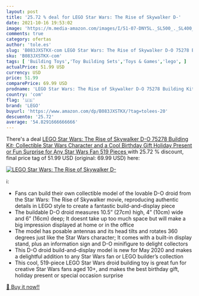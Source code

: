 ```yaml
---
layout: post
title: '25.72 % deal for LEGO Star Wars: The Rise of Skywalker D-'
date: 2021-10-16 19:53:02
image: 'https://m.media-amazon.com/images/I/51-07-DNY5L._SL500_._SL400_.jpg'
comments: true
category: ofertas
author: 'tole.es'
slug: 'B083JXSTKX-com LEGO Star Wars: The Rise of Skywalker D-O 75278 Building...'
sku: 'B083JXSTKX-com'
tags: [ 'Building Toys','Toy Building Sets','Toys & Games','lego', ]
actualPrice: 51.99 USD
currency: USD
price: 51.99
comparePrice: 69.99 USD
prodname: 'LEGO Star Wars: The Rise of Skywalker D-O 75278 Building Kit; Collectible Star Wars Character and a Cool Birthday Gift  Holiday Present or Fun Surprise for Any Star Wars Fan  519 Pieces '
country: 'com'
flag: '🇺🇸'
brand: 'LEGO'
buyurl: 'https://www.amazon.com/dp/B083JXSTKX/?tag=tolees-20'
descuento: '25.72'
average: '54.8291666666666'
---
```


There's a deal [LEGO Star Wars: The Rise of Skywalker D-O 75278 Building Kit; Collectible Star Wars Character and a Cool Birthday Gift  Holiday Present or Fun Surprise for Any Star Wars Fan  519 Pieces ](https://www.amazon.com/dp/B083JXSTKX/?tag=tolees-20)  with  25.72 % discount, final price tag of  51.99 USD (original: 69.99 USD) here:

[![LEGO Star Wars: The Rise of Skywalker D-](https://m.media-amazon.com/images/I/51-07-DNY5L._SL500_._SL400_.jpg)](https://www.amazon.com/dp/B083JXSTKX/?tag=tolees-20)

ℹ️:

- Fans can build their own collectible model of the lovable D-O droid from the Star Wars: The Rise of Skywalker movie, reproducing authentic details in LEGO style to create a fantastic build-and-display piece
- The buildable D-O droid measures 10.5” (27cm) high, 4” (10cm) wide and 6” (16cm) deep; It doesnt take up too much space but will make a big impression displayed at home or in the office
- The model has posable antennas and its head tilts and rotates 360 degrees just like the Star Wars character; It comes with a built-in display stand, plus an information sign and D-O minifigure to delight collectors
- This D-O droid build-and-display model is new for May 2020 and makes a delightful addition to any Star Wars fan or LEGO builder’s collection
- This cool, 519-piece LEGO Star Wars droid building toy is great fun for creative Star Wars fans aged 10+, and makes the best birthday gift, holiday present or special occasion surprise

[🛒 Buy it now!!](https://www.amazon.com/dp/B083JXSTKX/?tag=tolees-20)
